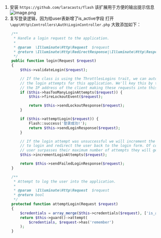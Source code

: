 1. 安装 `https://github.com/laracasts/flash`
该扩展用于方便的输出提示信息
![image.png](http://upload-images.jianshu.io/upload_images/71414-dc7261a9121b50c0.png?imageMogr2/auto-orient/strip%7CimageView2/2/w/1240)
2. 复写登录逻辑，因为给user表新增了is_active字段
打开 `\app\Http\Controllers\Auth\LoginController.php`
大致添加如下：
```php
    /**
     * Handle a login request to the application.
     *
     * @param  \Illuminate\Http\Request  $request
     * @return \Illuminate\Http\RedirectResponse|\Illuminate\Http\Response
     */
    public function login(Request $request)
    {
        $this->validateLogin($request);

        // If the class is using the ThrottlesLogins trait, we can automatically throttle
        // the login attempts for this application. We'll key this by the username and
        // the IP address of the client making these requests into this application.
        if ($this->hasTooManyLoginAttempts($request)) {
            $this->fireLockoutEvent($request);

            return $this->sendLockoutResponse($request);
        }

        if ($this->attemptLogin($request)) {
            Flash::success('登录成功!');
            return $this->sendLoginResponse($request);
        }

        // If the login attempt was unsuccessful we will increment the number of attempts
        // to login and redirect the user back to the login form. Of course, when this
        // user surpasses their maximum number of attempts they will get locked out.
        $this->incrementLoginAttempts($request);

        return $this->sendFailedLoginResponse($request);
    }

    /**
     * Attempt to log the user into the application.
     *
     * @param  \Illuminate\Http\Request  $request
     * @return bool
     */
    protected function attemptLogin(Request $request)
    {
        $credentials = array_merge($this->credentials($request), ['is_active' => 1]);
        return $this->guard()->attempt(
            $credentials, $request->has('remember')
        );
    }
```

